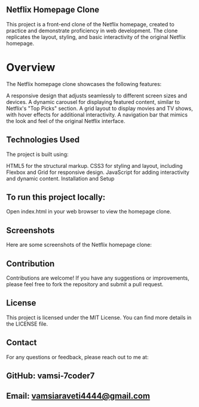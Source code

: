 ## Netflix Homepage Clone
  This project is a front-end clone of the Netflix homepage, created to practice and demonstrate proficiency in web development. The clone replicates the layout, styling, and basic interactivity     of the original Netflix homepage.

# Overview
  The Netflix homepage clone showcases the following features:

  A responsive design that adjusts seamlessly to different screen sizes and devices.
  A dynamic carousel for displaying featured content, similar to Netflix's "Top Picks" section.
  A grid layout to display movies and TV shows, with hover effects for additional interactivity.
  A navigation bar that mimics the look and feel of the original Netflix interface.
## Technologies Used
  The project is built using:

  HTML5 for the structural markup.
  CSS3 for styling and layout, including Flexbox and Grid for responsive design.
  JavaScript for adding interactivity and dynamic content.
  Installation and Setup
## To run this project locally:

 Open index.html in your web browser to view the homepage clone.
## Screenshots
Here are some screenshots of the Netflix homepage clone:


## Contribution
 Contributions are welcome! If you have any suggestions or improvements, please feel free to fork the repository and submit a pull request.

## License
 This project is licensed under the MIT License. You can find more details in the LICENSE file.

## Contact
 For any questions or feedback, please reach out to me at:

## GitHub: vamsi-7coder7 
## Email: vamsiaraveti4444@gmail.com 
